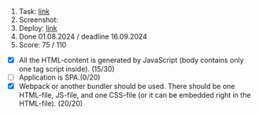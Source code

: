 1. Task: [link](https://github.com/rolling-scopes-school/tasks/blob/master/react/modules/tasks/final.md)
2. Screenshot:
3. Deploy: [link](https://github.com/)
4. Done 01.08.2024 / deadline 16.09.2024
5. Score: 75 / 110

- [x] All the HTML-content is generated by JavaScript (body contains only one tag script inside). (15/30)
- [ ] Application is SPA.(0/20)
- [x] Webpack or another bundler should be used. There should be one HTML-file, JS-file, and one CSS-file (or it can be embedded right in the HTML-file). (20/20)
